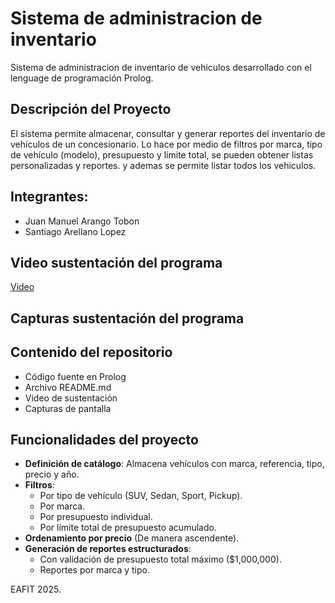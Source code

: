 # Sistema de administracion de inventario

Sistema de administracion de inventario de vehiculos desarrollado con el lenguage de programación Prolog.

## Descripción del Proyecto
El sistema permite almacenar, consultar y generar reportes del inventario de vehículos de un concesionario. Lo hace por medio de filtros por marca, tipo de vehículo (modelo), presupuesto  y límite total, se pueden obtener listas personalizadas y reportes. y ademas se permite listar todos los vehiculos.

## Integrantes:
- Juan Manuel Arango Tobon
- Santiago Arellano Lopez

## Video sustentación del programa
[Video](https://youtu.be/7mynGmjzFAA?si=XDWrZ2RIobzhHPEk)

## Capturas sustentación del programa


## Contenido del repositorio
- Código fuente en Prolog
- Archivo README.md
- Video de sustentación
- Capturas de pantalla

## Funcionalidades del proyecto
- **Definición de catálogo**: Almacena vehículos con marca, referencia, tipo, precio y año.
- **Filtros**:
  - Por tipo de vehículo (SUV, Sedan, Sport, Pickup).
  - Por marca.
  - Por presupuesto individual.
  - Por límite total de presupuesto acumulado.
- **Ordenamiento por precio** (De manera ascendente).
- **Generación de reportes estructurados**:
  - Con validación de presupuesto total máximo ($1,000,000).
  - Reportes por marca y tipo.


EAFIT 2025.
